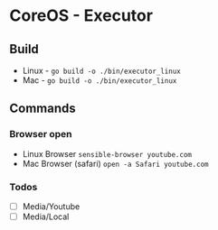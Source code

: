 # CoreOS - Executor

## Build
- Linux - `go build -o ./bin/executor_linux`
- Mac - `go build -o ./bin/executor_linux`

## Commands 
### Browser open
- Linux Browser `sensible-browser youtube.com`
- Mac Browser (safari) `open -a Safari youtube.com`

### Todos
- [ ] Media/Youtube
- [ ] Media/Local